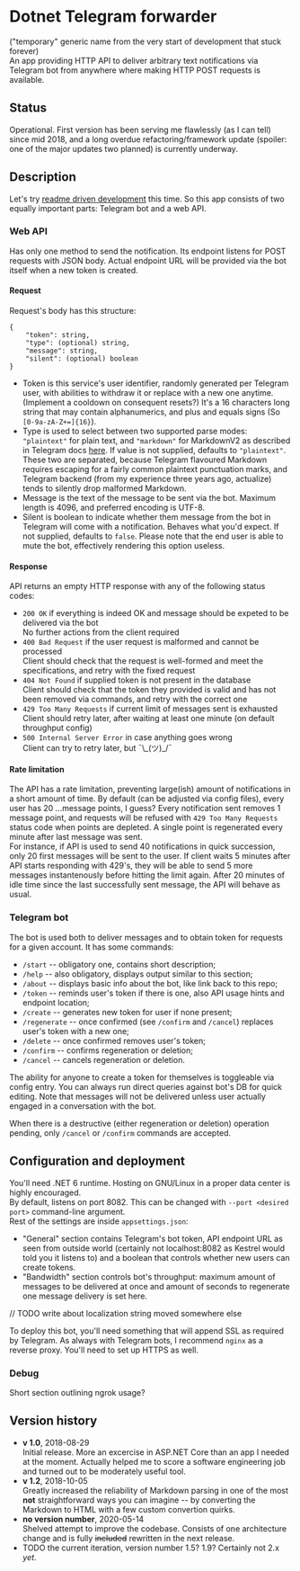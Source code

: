 # Dotnet Telegram forwarder  
("temporary" generic name from the very start of development that stuck forever)  
An app providing HTTP API to deliver arbitrary text notifications via Telegram bot from anywhere where making HTTP POST requests is available.  

## Status
Operational. First version has been serving me flawlessly (as I can tell) since mid 2018, and a long overdue refactoring/framework update (spoiler: one of the major updates two planned) is currently underway.

## Description
Let's try [readme driven development](http://tom.preston-werner.com/2010/08/23/readme-driven-development.html) this time. So this app consists of two equally important parts: Telegram bot and a web API.

### Web API
Has only one method to send the notification. Its endpoint listens for POST requests with JSON body. Actual endpoint URL will be provided via the bot itself when a new token is created.
#### Request
Request's body has this structure:
```
{
    "token": string,
    "type": (optional) string,
    "message": string,
    "silent": (optional) boolean
}
```
* Token is this service's user identifier, randomly generated per Telegram user, with abilities to withdraw it or replace with a new one anytime. (Implement a cooldown on consequent resets?) It's a 16 characters long string that may contain alphanumerics, and plus and equals signs (So `[0-9a-zA-Z+=]{16}`).  
* Type is used to select between two supported parse modes: `"plaintext"` for plain text, and `"markdown"` for MarkdownV2 as described in Telegram docs [here](https://core.telegram.org/bots/api#markdownv2-style). If value is not supplied, defaults to `"plaintext"`. These two are separated, because Telegram flavoured Markdown requires escaping for a fairly common plaintext punctuation marks, and Telegram backend (from my experience three years ago, actualize) tends to silently drop malformed Markdown.  
* Message is the text of the message to be sent via the bot. Maximum length is 4096, and preferred encoding is UTF-8.  
* Silent is boolean to indicate whether them message from the bot in Telegram will come with a notification. Behaves what you'd expect. If not supplied, defaults to `false`. Please note that the end user is able to mute the bot, effectively rendering this option useless.

#### Response
API returns an empty HTTP response with any of the following status codes:
* `200 OK` if everything is indeed OK and message should be expeted to be delivered via the bot  
No further actions from the client required
* `400 Bad Request` if the user request is malformed and cannot be processed  
Client should check that the request is well-formed and meet the specifications, and retry with the fixed request
* `404 Not Found` if supplied token is not present in the database  
Client should check that the token they provided is valid and has not been removed via commands, and retry with the correct one
* `429 Too Many Requests` if current limit of messages sent is exhausted  
Client should retry later, after waiting at least one minute (on default throughput config)
* `500 Internal Server Error` in case anything goes wrong  
Client can try to retry later, but ¯\\\_(ツ)\_/¯

#### Rate limitation
The API has a rate limitation, preventing large(ish) amount of notifications in a short amount of time. By default (can be adjusted via config files), every user has 20 ...message points, I guess? Every notification sent removes 1 message point, and requests will be refused with `429 Too Many Requests` status code when points are depleted. A single point is regenerated every minute after last message was sent.  
For instance, if API is used to send 40 notifications in quick succession, only 20 first messages will be sent to the user. If client waits 5 minutes after API starts responding with 429's, they will be able to send 5 more messages instantenously before hitting the limit again. After 20 minutes of idle time since the last successfully sent message, the API will behave as usual.

### Telegram bot
The bot is used both to deliver messages and to obtain token for requests for a given account.
It has some commands:
* `/start` -- obligatory one, contains short description;
* `/help` -- also obligatory, displays output similar to this section;
* `/about` -- displays basic info about the bot, like link back to this repo;
* `/token` -- reminds user's token if there is one, also API usage hints and endpoint location;
* `/create` -- generates new token for user if none present;
* `/regenerate` -- once confirmed (see `/confirm` and `/cancel`) replaces user's token with a new one;
* `/delete` -- once confirmed removes user's token;
* `/confirm` -- confirms regeneration or deletion;
* `/cancel` -- cancels regeneration or deletion.  

The ability for anyone to create a token for themselves is toggleable via config entry. You can always run direct queries against bot's DB for quick editing. Note that messages will not be delivered unless user actually engaged in a conversation with the bot.

When there is a destructive (either regeneration or deletion) operation pending, only `/cancel` or `/confirm` commands are accepted.

## Configuration and deployment
You'll need .NET 6 runtime. Hosting on GNU/Linux in a proper data center is highly encouraged.  
By default, listens on port 8082. This can be changed with `--port <desired port>` command-line argument.  
Rest of the settings are inside `appsettings.json`:  
* "General" section contains Telegram's bot token, API endpoint URL as seen from outside world (certainly not localhost:8082 as Kestrel would told you it listens to) and a boolean that controls whether new users can create tokens.  
* "Bandwidth" section controls bot's throughput: maximum amount of messages to be delivered at once and amount of seconds to regenerate one message delivery is set here.  

// TODO write about localization string moved somewhere else

To deploy this bot, you'll need something that will append SSL as required by Telegram. As always with Telegram bots, I recommend `nginx` as a reverse proxy. You'll need to set up HTTPS as well.

### Debug
Short section outlining ngrok usage?

## Version history
* **v 1.0**, 2018-08-29  
Initial release. More an excercise in ASP.NET Core than an app I needed at the moment. Actually helped me to score a software engineering job and turned out to be moderately useful tool.
* **v 1.2**, 2018-10-05  
Greatly increased the reliability of Markdown parsing in one of the most **not** straightforward ways you can imagine -- by converting the Markdown to HTML with a few custom convertion quirks.
* **no version number**, 2020-05-14  
Shelved attempt to improve the codebase. Consists of one architecture change and is fully ~~included~~ rewritten in the next release.
* TODO the current iteration, version number 1.5? 1.9? Certainly not 2.x _yet_.